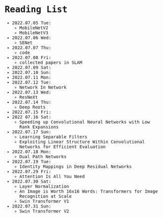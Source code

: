 <span style="font-family:monospace">

# Reading List

* 2022.07.05 Tue:
    * MobileNetV2
    * MobileNetV3
* 2022.07.06 Wed:
    * SENet
* 2022.07.07 Thu:
    * code
* 2022.07.08 Fri:
    * collected papers in SLAM
* 2022.07.09 Sat:
* 2022.07.10 Sun:
* 2022.07.11 Mon:
* 2022.07.12 Tue:
    * Network In Network
* 2022.07.13 Wed:
    * ResNeXt
* 2022.07.14 Thu:
    * Deep Roots
* 2022.07.15 Fri:
* 2022 07.16 Sat:
    * Speeding up Convolutional Neural Networks with Low Rank Expansions
* 2022.07.17 Sun:
    * Learning Separable Filters
    * Exploiting Linear Structure Within Convolutional Networks for Efficient Evaluation
* 2022.07.18 Mon:
    * Dual Path Networks
* 2022.07.19 Tue:
    * Identity Mappings in Deep Residual Networks
* 2022.07.29 Fri:
    * Attention Is All You Need
* 2022.07.30 Sat:
    * Layer Normalization
    * An Image is Worth 16x16 Words: Transformers for Image Recognition at Scale
    * Swin Transformer V1
* 2022.07.31 Sun:
    * Swin Transformer V2
